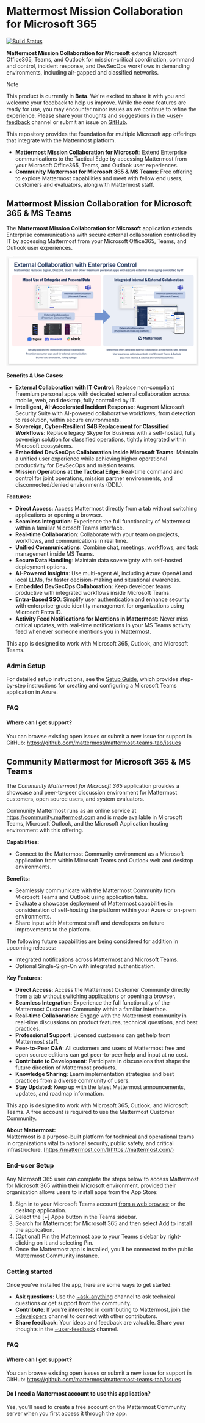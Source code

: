 # Mattermost Mission Collaboration for Microsoft 365

[![Build Status](https://github.com/mattermost/mattermost-plugin-msteams-devsecops/actions/workflows/ci.yml/badge.svg)](https://github.com/mattermost/mattermost-plugin-msteams-devsecops/actions/workflows/ci.yml)

**Mattermost Mission Collaboration for Microsoft** extends Microsoft Office365, Teams, and Outlook for mission-critical coordination, command and control, incident response, and DevSecOps workflows in demanding environments, including air-gapped and classified networks. 

> [!NOTE]  
> This product is currently in **Beta**. We're excited to share it with you and welcome your feedback to help us improve. While the core features are ready for use, you may encounter minor issues as we continue to refine the experience. Please share your thoughts and suggestions in the [~user-feedback](https://community.mattermost.com/core/channels/user-feedback) channel or submit an issue on [GitHub](https://github.com/mattermost/mattermost-plugin-msteams-devsecops/issues).

This repository provides the foundation for multiple Microsoft app offerings that integrate with the Mattermost platform. 


- **Mattermost Mission Collaboration for Microsoft**: Extend Enterprise communications to the Tactical Edge by accessing Mattermost from your Microsoft Office365, Teams, and Outlook user experiences. 
- **Community Mattermost for Microsoft 365 & MS Teams**: Free offering to explore Mattermost capabilities and meet with fellow end users, customers and evaluators, along with Mattermost staff. 

## Mattermost Mission Collaboration for Microsoft 365 & MS Teams

The **Mattermost Mission Collaboration for Microsoft** application extends Enterprise communications with secure external collaboration controlled by IT by accessing Mattermost from your Microsoft Office365, Teams, and Outlook user experiences.

![image](./docs/External-Collaboration-with-Enterprise-Control-Microsoft.png)

**Benefits & Use Cases:**
- **External Collaboration with IT Control**: Replace non-compliant freemium personal apps with dedicated external collaboration across mobile, web, and desktop, fully controlled by IT.
- **Intelligent, AI-Accelerated Incident Response**: Augment Microsoft Security Suite with AI-powered collaborative workflows, from detection to resolution, within secure environments. 
- **Sovereign, Cyber-Resilient S4B Replacement for Classified Workflows**: Replace legacy Skype for Business with a self-hosted, fully sovereign solution for classified operations, tightly integrated within Microsoft ecosystems. 
- **Embedded DevSecOps Collaboration Inside Microsoft Teams**: Maintain a unified user experience while achieving higher operational productivity for DevSecOps and mission teams.
- **Mission Operations at the Tactical Edge**: Real-time command and control for joint operations, mission partner environments, and disconnected/denied environments (DDIL). 

**Features:**
- **Direct Access**: Access Mattermost directly from a tab without switching applications or opening a browser. 
- **Seamless Integration**: Experience the full functionality of Mattermost within a familiar Microsoft Teams interface. 
- **Real-time Collaboration**: Collaborate with your team on projects, workflows, and communications in real time. 
- **Unified Communications**: Combine chat, meetings, workflows, and task management inside MS Teams. 
- **Secure Data Handling**: Maintain data sovereignty with self-hosted deployment options. 
- **AI-Powered Insights**: Use multi-agent AI, including Azure OpenAI and local LLMs, for faster decision-making and situational awareness. 
- **Embedded DevSecOps Collaboration**: Keep developer teams productive with integrated workflows inside Microsoft Teams.
- **Entra-Based SSO**: Simplify user authentication and enhance security with enterprise-grade identity management for organizations using Microsoft Entra ID.
- **Activity Feed Notifications for Mentions in Mattermost**: Never miss critical updates, with real-time notifications in your MS Teams activity feed whenever someone mentions you in Mattermost.

This app is designed to work with Microsoft 365, Outlook, and Microsoft Teams.

### Admin Setup

For detailed setup instructions, see the [Setup Guide](./docs/admin_setup.md), which provides step-by-step instructions for creating and configuring a Microsoft Teams application in Azure.

### FAQ

#### Where can I get support?

You can browse existing open issues or submit a new issue for support in GitHub: https://github.com/mattermost/mattermost-teams-tab/issues

## Community Mattermost for Microsoft 365 & MS Teams

The *Community Mattermost for Microsoft 365* application provides a showcase and peer-to-peer discussion environment for Mattermost customers, open source users, and system evaluators.

Community Mattermost runs as an online service at https://community.mattermost.com and is made available in Microsoft Teams, Microsoft Outlook, and the Microsoft Application hosting environment with this offering.

**Capabilities:**
- Connect to the Mattermost Community environment as a Microsoft application from within Microsoft Teams and Outlook web and desktop environments.

**Benefits:**
- Seamlessly communicate with the Mattermost Community from Microsoft Teams and Outlook using application tabs.
- Evaluate a showcase deployment of Mattermost capabilities in consideration of self-hosting the platform within your Azure or on-prem environments.  
- Share input with Mattermost staff and developers on future improvements to the platform.

The following future capabilities are being considered for addition in upcoming releases:

- Integrated notifications across Mattermost and Microsoft Teams.
- Optional Single-Sign-On with integrated authentication.

**Key Features:**  
- **Direct Access**: Access the Mattermost Customer Community directly from a tab without switching applications or opening a browser.  
- **Seamless Integration**: Experience the full functionality of the Mattermost Customer Community within a familiar interface.  
- **Real-time Collaboration**: Engage with the Mattermost community in real-time discussions on product features, technical questions, and best practices.  
- **Professional Support**: Licensed customers can get help from Mattermost staff.
- **Peer-to-Peer Q&A**: All customers and users of Mattermost free and open source editions can get peer-to-peer help and input at no cost.
- **Contribute to Development**: Participate in discussions that shape the future direction of Mattermost products.  
- **Knowledge Sharing**: Learn implementation strategies and best practices from a diverse community of users.  
- **Stay Updated**: Keep up with the latest Mattermost announcements, updates, and roadmap information.  

This app is designed to work with Microsoft 365, Outlook, and Microsoft Teams. A free account is required to use the Mattermost Customer Community.  

**About Mattermost:**  
Mattermost is a purpose-built platform for technical and operational teams in organizations vital to national security, public safety, and critical infrastructure. [https://mattermost.com/](https://mattermost.com/)   

### End-user Setup

Any Microsoft 365 user can complete the steps below to access Mattermost for Microsoft 365 within their Microsoft environment, provided their organization allows users to install apps from the App Store:
1. Sign in to your Microsoft Teams account [from a web browser](https://teams.microsoft.com/v2/?clientexperience=t2) or the desktop application.
2. Select the [+] Apps button in the Teams sidebar.
3. Search for Mattermost for Microsoft 365 and then select Add to install the application.
4. (Optional) Pin the Mattermost app to your Teams sidebar by right-clicking on it and selecting Pin.
5. Once the Mattermost app is installed, you’ll be connected to the public Mattermost Community instance.

### Getting started

Once you’ve installed the app, here are some ways to get started:

- **Ask questions**: Use the [~ask-anything](https://community.mattermost.com/core/channels/ask-anything) channel to ask technical questions or get support from the community.
- **Contribute**: If you’re interested in contributing to Mattermost, join the [~developers](https://community.mattermost.com/core/channels/developers) channel to connect with other contributors.
- **Share feedback**: Your ideas and feedback are valuable. Share your thoughts in the [~user-feedback](https://community.mattermost.com/core/channels/user-feedback) channel.

### FAQ

#### Where can I get support?

You can browse existing open issues or submit a new issue for support in GitHub: https://github.com/mattermost/mattermost-teams-tab/issues

#### Do I need a Mattermost account to use this application?
Yes, you’ll need to create a free account on the Mattermost Community server when you first access it through the app.

